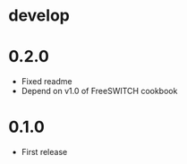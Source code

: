 # develop

# 0.2.0
  * Fixed readme
  * Depend on v1.0 of FreeSWITCH cookbook

# 0.1.0
  * First release
